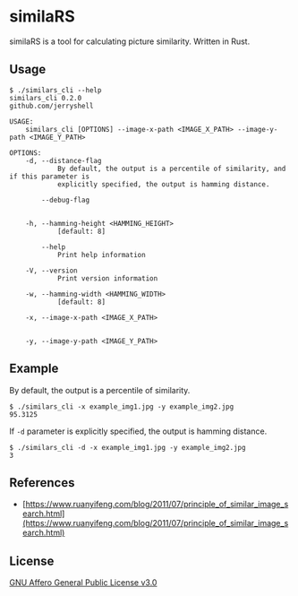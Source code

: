 # similaRS

similaRS is a tool for calculating picture similarity. Written in Rust.

## Usage

```
$ ./similars_cli --help
similars_cli 0.2.0
github.com/jerryshell

USAGE:
    similars_cli [OPTIONS] --image-x-path <IMAGE_X_PATH> --image-y-path <IMAGE_Y_PATH>

OPTIONS:
    -d, --distance-flag
            By default, the output is a percentile of similarity, and if this parameter is
            explicitly specified, the output is hamming distance.

        --debug-flag


    -h, --hamming-height <HAMMING_HEIGHT>
            [default: 8]

        --help
            Print help information

    -V, --version
            Print version information

    -w, --hamming-width <HAMMING_WIDTH>
            [default: 8]

    -x, --image-x-path <IMAGE_X_PATH>


    -y, --image-y-path <IMAGE_Y_PATH>
```

## Example

By default, the output is a percentile of similarity.

```
$ ./similars_cli -x example_img1.jpg -y example_img2.jpg
95.3125
```

If `-d` parameter is explicitly specified, the output is hamming distance.

```
$ ./similars_cli -d -x example_img1.jpg -y example_img2.jpg
3
```

## References

* [https://www.ruanyifeng.com/blog/2011/07/principle_of_similar_image_search.html](https://www.ruanyifeng.com/blog/2011/07/principle_of_similar_image_search.html)

## License

[GNU Affero General Public License v3.0](https://choosealicense.com/licenses/agpl-3.0/)
